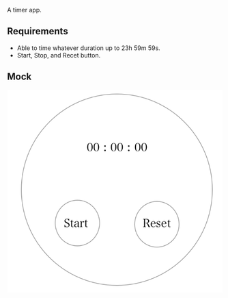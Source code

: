 A timer app.

## Requirements

* Able to time whatever duration up to 23h 59m 59s.
* Start, Stop, and Recet button.

## Mock

![Alt text](./timer-mock.png?raw=true "Mock Image")
